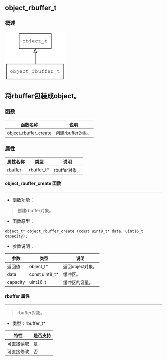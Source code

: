 ## object\_rbuffer\_t
### 概述
![image](images/object_rbuffer_t_0.png)

将rbuffer包装成object。
----------------------------------
### 函数
<p id="object_rbuffer_t_methods">

| 函数名称 | 说明 | 
| -------- | ------------ | 
| <a href="#object_rbuffer_t_object_rbuffer_create">object\_rbuffer\_create</a> | 创建rbuffer对象。 |
### 属性
<p id="object_rbuffer_t_properties">

| 属性名称 | 类型 | 说明 | 
| -------- | ----- | ------------ | 
| <a href="#object_rbuffer_t_rbuffer">rbuffer</a> | rbuffer\_t* | rbuffer对象。 |
#### object\_rbuffer\_create 函数
-----------------------

* 函数功能：

> <p id="object_rbuffer_t_object_rbuffer_create">创建rbuffer对象。

* 函数原型：

```
object_t* object_rbuffer_create (const uint8_t* data, uint16_t capacity);
```

* 参数说明：

| 参数 | 类型 | 说明 |
| -------- | ----- | --------- |
| 返回值 | object\_t* | 返回object对象。 |
| data | const uint8\_t* | 缓冲区。 |
| capacity | uint16\_t | 缓冲区的容量。 |
#### rbuffer 属性
-----------------------
> <p id="object_rbuffer_t_rbuffer">rbuffer对象。

* 类型：rbuffer\_t*

| 特性 | 是否支持 |
| -------- | ----- |
| 可直接读取 | 是 |
| 可直接修改 | 否 |
